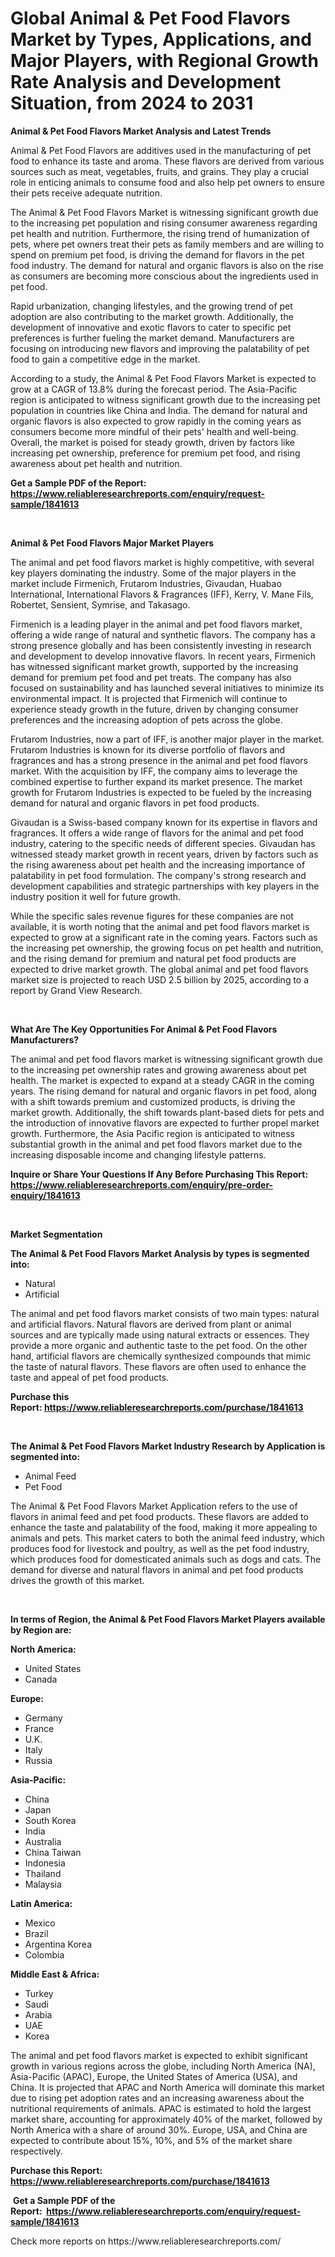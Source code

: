 <p><h1>Global Animal & Pet Food Flavors Market by Types, Applications, and Major Players, with Regional Growth Rate Analysis and Development Situation, from 2024 to 2031</h1></p><p><strong>Animal & Pet Food Flavors Market Analysis and Latest Trends</strong></p>
<p><p>Animal & Pet Food Flavors are additives used in the manufacturing of pet food to enhance its taste and aroma. These flavors are derived from various sources such as meat, vegetables, fruits, and grains. They play a crucial role in enticing animals to consume food and also help pet owners to ensure their pets receive adequate nutrition.</p><p>The Animal & Pet Food Flavors Market is witnessing significant growth due to the increasing pet population and rising consumer awareness regarding pet health and nutrition. Furthermore, the rising trend of humanization of pets, where pet owners treat their pets as family members and are willing to spend on premium pet food, is driving the demand for flavors in the pet food industry. The demand for natural and organic flavors is also on the rise as consumers are becoming more conscious about the ingredients used in pet food.</p><p>Rapid urbanization, changing lifestyles, and the growing trend of pet adoption are also contributing to the market growth. Additionally, the development of innovative and exotic flavors to cater to specific pet preferences is further fueling the market demand. Manufacturers are focusing on introducing new flavors and improving the palatability of pet food to gain a competitive edge in the market.</p><p>According to a study, the Animal & Pet Food Flavors Market is expected to grow at a CAGR of 13.8% during the forecast period. The Asia-Pacific region is anticipated to witness significant growth due to the increasing pet population in countries like China and India. The demand for natural and organic flavors is also expected to grow rapidly in the coming years as consumers become more mindful of their pets' health and well-being. Overall, the market is poised for steady growth, driven by factors like increasing pet ownership, preference for premium pet food, and rising awareness about pet health and nutrition.</p></p>
<p><strong>Get a Sample PDF of the Report:&nbsp; <a href="https://www.reliableresearchreports.com/enquiry/request-sample/1841613">https://www.reliableresearchreports.com/enquiry/request-sample/1841613</a></strong></p>
<p>&nbsp;</p>
<p><strong>Animal & Pet Food Flavors Major Market Players</strong></p>
<p><p>The animal and pet food flavors market is highly competitive, with several key players dominating the industry. Some of the major players in the market include Firmenich, Frutarom Industries, Givaudan, Huabao International, International Flavors & Fragrances (IFF), Kerry, V. Mane Fils, Robertet, Sensient, Symrise, and Takasago.</p><p>Firmenich is a leading player in the animal and pet food flavors market, offering a wide range of natural and synthetic flavors. The company has a strong presence globally and has been consistently investing in research and development to develop innovative flavors. In recent years, Firmenich has witnessed significant market growth, supported by the increasing demand for premium pet food and pet treats. The company has also focused on sustainability and has launched several initiatives to minimize its environmental impact. It is projected that Firmenich will continue to experience steady growth in the future, driven by changing consumer preferences and the increasing adoption of pets across the globe.</p><p>Frutarom Industries, now a part of IFF, is another major player in the market. Frutarom Industries is known for its diverse portfolio of flavors and fragrances and has a strong presence in the animal and pet food flavors market. With the acquisition by IFF, the company aims to leverage the combined expertise to further expand its market presence. The market growth for Frutarom Industries is expected to be fueled by the increasing demand for natural and organic flavors in pet food products.</p><p>Givaudan is a Swiss-based company known for its expertise in flavors and fragrances. It offers a wide range of flavors for the animal and pet food industry, catering to the specific needs of different species. Givaudan has witnessed steady market growth in recent years, driven by factors such as the rising awareness about pet health and the increasing importance of palatability in pet food formulation. The company's strong research and development capabilities and strategic partnerships with key players in the industry position it well for future growth.</p><p>While the specific sales revenue figures for these companies are not available, it is worth noting that the animal and pet food flavors market is expected to grow at a significant rate in the coming years. Factors such as the increasing pet ownership, the growing focus on pet health and nutrition, and the rising demand for premium and natural pet food products are expected to drive market growth. The global animal and pet food flavors market size is projected to reach USD 2.5 billion by 2025, according to a report by Grand View Research.</p></p>
<p>&nbsp;</p>
<p><strong>What Are The Key Opportunities For Animal & Pet Food Flavors Manufacturers?</strong></p>
<p><p>The animal and pet food flavors market is witnessing significant growth due to the increasing pet ownership rates and growing awareness about pet health. The market is expected to expand at a steady CAGR in the coming years. The rising demand for natural and organic flavors in pet food, along with a shift towards premium and customized products, is driving the market growth. Additionally, the shift towards plant-based diets for pets and the introduction of innovative flavors are expected to further propel market growth. Furthermore, the Asia Pacific region is anticipated to witness substantial growth in the animal and pet food flavors market due to the increasing disposable income and changing lifestyle patterns.</p></p>
<p><strong>Inquire or Share Your Questions If Any Before Purchasing This Report: <a href="https://www.reliableresearchreports.com/enquiry/pre-order-enquiry/1841613">https://www.reliableresearchreports.com/enquiry/pre-order-enquiry/1841613</a></strong></p>
<p>&nbsp;</p>
<p><strong>Market Segmentation</strong></p>
<p><strong>The Animal & Pet Food Flavors Market Analysis by types is segmented into:</strong></p>
<p><ul><li>Natural</li><li>Artificial</li></ul></p>
<p><p>The animal and pet food flavors market consists of two main types: natural and artificial flavors. Natural flavors are derived from plant or animal sources and are typically made using natural extracts or essences. They provide a more organic and authentic taste to the pet food. On the other hand, artificial flavors are chemically synthesized compounds that mimic the taste of natural flavors. These flavors are often used to enhance the taste and appeal of pet food products.</p></p>
<p><strong>Purchase this Report:&nbsp;<a href="https://www.reliableresearchreports.com/purchase/1841613">https://www.reliableresearchreports.com/purchase/1841613</a></strong></p>
<p>&nbsp;</p>
<p><strong>The Animal & Pet Food Flavors Market Industry Research by Application is segmented into:</strong></p>
<p><ul><li>Animal Feed</li><li>Pet Food</li></ul></p>
<p><p>The Animal & Pet Food Flavors Market Application refers to the use of flavors in animal feed and pet food products. These flavors are added to enhance the taste and palatability of the food, making it more appealing to animals and pets. This market caters to both the animal feed industry, which produces food for livestock and poultry, as well as the pet food industry, which produces food for domesticated animals such as dogs and cats. The demand for diverse and natural flavors in animal and pet food products drives the growth of this market.</p></p>
<p>&nbsp;</p>
<p><strong>In terms of Region, the Animal & Pet Food Flavors Market Players available by Region are:</strong></p>
<p>
    <p> <strong> North America: </strong>
        <ul>
            <li>United States</li>
            <li>Canada</li>
        </ul>
        </p> 
    <p> <strong> Europe: </strong>
        <ul>
            <li>Germany</li>
            <li>France</li>
            <li>U.K.</li>
            <li>Italy</li>
            <li>Russia</li>
        </ul>
        </p> 
    <p> <strong> Asia-Pacific: </strong>
        <ul>
            <li>China</li>
            <li>Japan</li>
            <li>South Korea</li>
            <li>India</li>
            <li>Australia</li>
            <li>China Taiwan</li>
            <li>Indonesia</li>
            <li>Thailand</li>
            <li>Malaysia</li>
        </ul>
        </p> 
    <p> <strong> Latin America: </strong>
        <ul>
            <li>Mexico</li>
            <li>Brazil</li>
            <li>Argentina Korea</li>
            <li>Colombia</li>
        </ul>
        </p> 
    <p> <strong> Middle East & Africa: </strong>
        <ul>
            <li>Turkey</li>
            <li>Saudi</li>
            <li>Arabia</li>
            <li>UAE</li>
            <li>Korea</li>
        </ul>
    </p>
    </p>
<p><p>The animal and pet food flavors market is expected to exhibit significant growth in various regions across the globe, including North America (NA), Asia-Pacific (APAC), Europe, the United States of America (USA), and China. It is projected that APAC and North America will dominate this market due to rising pet adoption rates and an increasing awareness about the nutritional requirements of animals. APAC is estimated to hold the largest market share, accounting for approximately 40% of the market, followed by North America with a share of around 30%. Europe, USA, and China are expected to contribute about 15%, 10%, and 5% of the market share respectively.</p></p>
<p><strong>Purchase this Report: <a href="https://www.reliableresearchreports.com/purchase/1841613">https://www.reliableresearchreports.com/purchase/1841613</a></strong></p>
<p>&nbsp;<strong>Get a Sample PDF of the Report:&nbsp;&nbsp;<a href="https://www.reliableresearchreports.com/enquiry/request-sample/1841613">https://www.reliableresearchreports.com/enquiry/request-sample/1841613</a></strong></p>
<p><strong></strong></p>
<p>Check more reports on https://www.reliableresearchreports.com/</p>